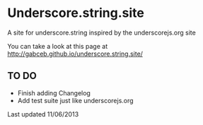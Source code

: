 Underscore.string.site
======================

A site for underscore.string inspired by the underscorejs.org site

You can take a look at this page at http://gabceb.github.io/underscore.string.site/

TO DO
----

- Finish adding Changelog
- Add test suite just like underscorejs.org

Last updated 11/06/2013
